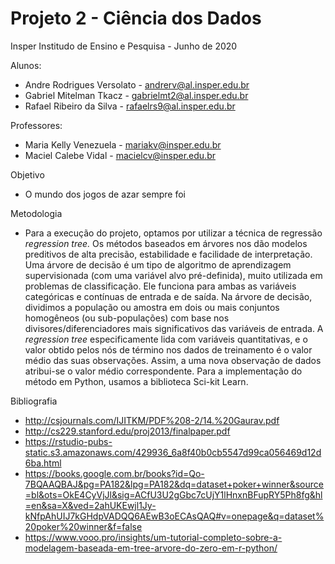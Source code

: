 # Projeto 2 - Ciência dos Dados

Insper Institudo de Ensino e Pesquisa - Junho de 2020

Alunos:

  - Andre Rodrigues Versolato - andrerv@al.insper.edu.br
  - Gabriel Mitelman Tkacz - gabrielmt2@al.insper.edu.br
  - Rafael Ribeiro da Silva - rafaelrs9@al.insper.edu.br
  
Professores:
  - Maria Kelly Venezuela - mariakv@insper.edu.br
  - Maciel Calebe Vidal - macielcv@insper.edu.br

Objetivo
  - O mundo dos jogos de azar sempre foi 

Metodologia
  - Para a execução do projeto, optamos por utilizar a técnica de regressão *regression tree.* Os métodos baseados em árvores nos dão modelos preditivos de alta precisão, estabilidade e facilidade de interpretação. Uma árvore de decisão é um tipo de algoritmo de aprendizagem supervisionada (com uma variável alvo pré-definida), muito utilizada em problemas de classificação. Ele funciona para ambas as variáveis categóricas e contínuas de entrada e de saída. Na árvore de decisão, dividimos a população ou amostra em dois ou mais conjuntos homogêneos (ou sub-populações) com base nos divisores/diferenciadores mais significativos das variáveis de entrada. A *regression tree* especificamente lida com variáveis quantitativas, e o valor obtido pelos nós de término nos dados de treinamento é o valor médio das suas observações. Assim, a uma nova observação de dados atribui-se o valor médio correspondente. Para a implementação do método em Python, usamos a biblioteca Sci-kit Learn.
  
Bibliografia
  - http://csjournals.com/IJITKM/PDF%208-2/14.%20Gaurav.pdf
  - http://cs229.stanford.edu/proj2013/finalpaper.pdf
  - https://rstudio-pubs-static.s3.amazonaws.com/429936_6a8f40b0cb5547d99ca056469d12d6ba.html
  - https://books.google.com.br/books?id=Qo-7BQAAQBAJ&pg=PA182&lpg=PA182&dq=dataset+poker+winner&source=bl&ots=OkE4CyVjJl&sig=ACfU3U2gGbc7cUjY1lHnxnBFupRY5Ph8fg&hl=en&sa=X&ved=2ahUKEwjl1Jy-kNfpAhUIJ7kGHdpVADQQ6AEwB3oECAsQAQ#v=onepage&q=dataset%20poker%20winner&f=false
  - https://www.vooo.pro/insights/um-tutorial-completo-sobre-a-modelagem-baseada-em-tree-arvore-do-zero-em-r-python/
